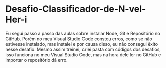 # Desafio-Classificador-de-N-vel-Her-i
Eu segui passo a passo das aulas sobre instalar Node, Git e Repositório no GitHub. Porém no meu Visual Studio Code constou erros, como se não estivesse instalado, mas instalei e por causa disso, eu não consegui êxito nesse desafio. Mesmo assim treinei, criei pasta com códigos dos desafios, isso funciona no meu Visual Studio Code, mas na hora dele ler no GitHub e importar o repositório dá erro.

